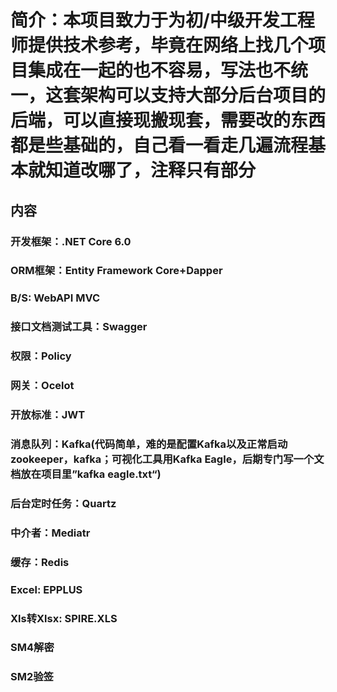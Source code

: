 # 简介：本项目致力于为初/中级开发工程师提供技术参考，毕竟在网络上找几个项目集成在一起的也不容易，写法也不统一，这套架构可以支持大部分后台项目的后端，可以直接现搬现套，需要改的东西都是些基础的，自己看一看走几遍流程基本就知道改哪了，注释只有部分

## 内容
### 开发框架：.NET Core 6.0 
### ORM框架：Entity Framework Core+Dapper 
### B/S: WebAPI MVC
### 接口文档测试工具：Swagger
### 权限：Policy
### 网关：Ocelot
### 开放标准：JWT
### 消息队列：Kafka(代码简单，难的是配置Kafka以及正常启动zookeeper，kafka；可视化工具用Kafka Eagle，后期专门写一个文档放在项目里”kafka eagle.txt“)
### 后台定时任务：Quartz
### 中介者：Mediatr
### 缓存：Redis
### Excel: EPPLUS
### Xls转Xlsx: SPIRE.XLS
### SM4解密
### SM2验签
